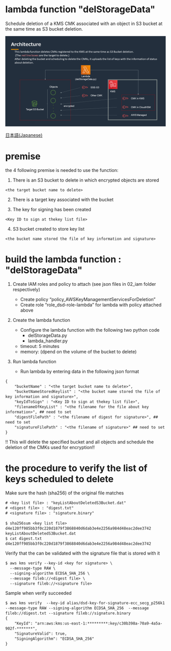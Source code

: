 # lambda function "delStorageData"

Schedule deletion of a KMS CMK associated with an object in S3 bucket at the same time as S3 bucket deletion.

<img src="./architecture.png" whdth=500>

[日本語(Japanese)](https://github.com/aws-samples/data-disposal-with-deleting-key-sample/blob/main/README_jp.md)

# premise

the 4 following premise is needed to use the function:

1. There is an S3 bucket to delete in which encrypted objects are stored
```shell
<the target bucket name to delete>
```

2. There is a target key associated with the bucket <key to encrypt>

3. The key for signing has been created <key for signature>
```shell
<Key ID to sign at thekey list file>
```

4. S3 bucket created to store key list<bucket stored key list>
```shell
<the bucket name stored the file of key information and signature>
```

# build the lambda function : "delStorageData"

1. Create IAM roles and policy to attach (see json files in 02_iam folder respectively)
    - Create policy “policy_AWSKeyManagementServicesForDeletion”
    - Create role “role_dsd-role-lambda” for lambda with policy attached above

2. Create the lambda function
    - Configure the lambda function with the following two python code
        - delStorageData.py
        - lambda_handler.py
    - timeout: 5 minutes
    - memory: (dpend on the volume of the bucket to delete)

3. Run lambda function
    - Run lambda by entering data in the following json format
```
{
    "bucketName" : "<the target bucket name to delete>",
    "bucketNameStoredKeylist" : "<the bucket name stored the file of key information and signature>",
    "keyIdToSign" : "<Key ID to sign at thekey list file>",
    "filenameOfKeyList" : "<the filename for the file about key information>", ## need to set
    "digestFilePath" : "<the filename of digest for signature>", ## need to set
    "signatureFilePath" : "<the filename of signature>" ## need to set
}
```

!! This will delete the specified bucket and all objects and schedule the deletion of the CMKs used for encryption!!

# the procedure to verify the list of keys scheduled to delete

Make sure the hash (sha256) of the original file matches <digest file>
```shell
# <key list file> : "keyListAboutDeletedS3Bucket.dat"
# <digest file> : "digest.txt"
# <signature file> : "signature.binary"

$ sha256sum <key list file>
d4e120ff985bb3f0c220d1879f3868840d6dab3e4e2256a984d48eac2dee3742  keyListAboutDeletedS3Bucket.dat
$ cat digest.txt
d4e120ff985bb3f0c220d1879f3868840d6dab3e4e2256a984d48eac2dee3742
```

Verify that the <digest file> can be validated with the signature file that is stored with it
```shell
$ aws kms verify --key-id <key for signature> \
  --message-type RAW \
  --signing-algorithm ECDSA_SHA_256 \
  --message fileb://<digest file> \
  --signature fileb://<signature file>
```

Sample when verify succeeded
```shell
$ aws kms verify  --key-id alias/dsd-key-for-signature-ecc_secg_p256k1 --message-type RAW --signing-algorithm ECDSA_SHA_256  --message fileb://digest.txt --signature fileb://signature.binary
{
    "KeyId": "arn:aws:kms:us-east-1:*********:key/c30b398a-70a9-4a5a-902f-*******",
    "SignatureValid": true,
    "SigningAlgorithm": "ECDSA_SHA_256"
}
```
